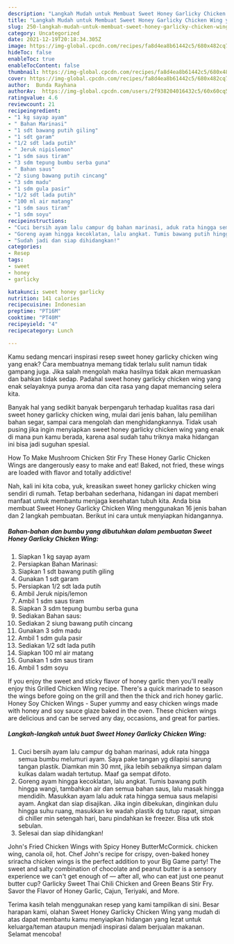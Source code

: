 ```yaml
---
description: "Langkah Mudah untuk Membuat Sweet Honey Garlicky Chicken Wing yang Sempurna"
title: "Langkah Mudah untuk Membuat Sweet Honey Garlicky Chicken Wing yang Sempurna"
slug: 250-langkah-mudah-untuk-membuat-sweet-honey-garlicky-chicken-wing-yang-sempurna
category: Uncategorized
date: 2021-12-19T20:18:34.305Z
image: https://img-global.cpcdn.com/recipes/fa8d4ea8b61442c5/680x482cq70/sweet-honey-garlicky-chicken-wing-foto-resep-utama.jpg
hideToc: false
enableToc: true
enableTocContent: false
thumbnail: https://img-global.cpcdn.com/recipes/fa8d4ea8b61442c5/680x482cq70/sweet-honey-garlicky-chicken-wing-foto-resep-utama.jpg
cover: https://img-global.cpcdn.com/recipes/fa8d4ea8b61442c5/680x482cq70/sweet-honey-garlicky-chicken-wing-foto-resep-utama.jpg
author:  Bunda Rayhana
authorAv:  https://img-global.cpcdn.com/users/2f938204016432c5/60x60cq50/avatar.jpg
ratingvalue: 4.6
reviewcount: 21
recipeingredient:
- "1 kg sayap ayam"
- " Bahan Marinasi"
- "1 sdt bawang putih giling"
- "1 sdt garam"
- "1/2 sdt lada putih"
- " Jeruk nipislemon"
- "1 sdm saus tiram"
- "3 sdm tepung bumbu serba guna"
- " Bahan saus"
- "2 siung bawang putih cincang"
- "3 sdm madu"
- "1 sdm gula pasir"
- "1/2 sdt lada putih"
- "100 ml air matang"
- "1 sdm saus tiram"
- "1 sdm soyu"
recipeinstructions:
- "Cuci bersih ayam lalu campur dg bahan marinasi, aduk rata hingga semua bumbu melumuri ayam. Saya pake tangan yg dilapisi sarung tangan plastik. Diamkan min 30 mnt, jika lebih sebaiknya simpan dalam kulkas dalam wadah tertutup. Maaf ga sempat difoto."
- "Goreng ayam hingga kecoklatan, lalu angkat. Tumis bawang putih hingga wangi, tambahkan air dan semua bahan saus, lalu masak hingga mendidih. Masukkan ayam lalu aduk rata hingga semua saus melapisi ayam. Angkat dan siap disajikan. Jika ingin dibekukan, dinginkan dulu hingga suhu ruang, masukkan ke wadah plastik dg tutup rapat, simpan di chiller min setengah hari, baru pindahkan ke freezer. Bisa utk stok sebulan."
- "Sudah jadi dan siap dihidangkan!"
categories:
- Resep
tags:
- sweet
- honey
- garlicky

katakunci: sweet honey garlicky 
nutrition: 141 calories
recipecuisine: Indonesian
preptime: "PT16M"
cooktime: "PT40M"
recipeyield: "4"
recipecategory: Lunch

---
```



Kamu sedang mencari inspirasi resep sweet honey garlicky chicken wing yang enak? Cara membuatnya memang tidak terlalu sulit namun tidak gampang juga. Jika salah mengolah maka hasilnya tidak akan memuaskan dan bahkan tidak sedap. Padahal sweet honey garlicky chicken wing yang enak selayaknya punya aroma dan cita rasa yang dapat memancing selera kita.


Banyak hal yang sedikit banyak berpengaruh terhadap kualitas rasa dari sweet honey garlicky chicken wing, mulai dari jenis bahan, lalu pemilihan bahan segar, sampai cara mengolah dan menghidangkannya. Tidak usah pusing jika ingin menyiapkan sweet honey garlicky chicken wing yang enak di mana pun kamu berada, karena asal sudah tahu triknya maka hidangan ini bisa jadi suguhan spesial.

How To Make Mushroom Chicken Stir Fry These Honey Garlic Chicken Wings are dangerously easy to make and eat! Baked, not fried, these wings are loaded with flavor and totally addictive!


Nah, kali ini kita coba, yuk, kreasikan sweet honey garlicky chicken wing sendiri di rumah. Tetap berbahan sederhana, hidangan ini dapat memberi manfaat untuk membantu menjaga kesehatan tubuh kita. Anda bisa membuat Sweet Honey Garlicky Chicken Wing menggunakan 16 jenis bahan dan 2 langkah pembuatan. Berikut ini cara untuk menyiapkan hidangannya.

<!--inarticleads1-->

##### Bahan-bahan dan bumbu yang dibutuhkan dalam pembuatan Sweet Honey Garlicky Chicken Wing:

1. Siapkan 1 kg sayap ayam
1. Persiapkan  Bahan Marinasi:
1. Siapkan 1 sdt bawang putih giling
1. Gunakan 1 sdt garam
1. Persiapkan 1/2 sdt lada putih
1. Ambil  Jeruk nipis/lemon
1. Ambil 1 sdm saus tiram
1. Siapkan 3 sdm tepung bumbu serba guna
1. Sediakan  Bahan saus:
1. Sediakan 2 siung bawang putih cincang
1. Gunakan 3 sdm madu
1. Ambil 1 sdm gula pasir
1. Sediakan 1/2 sdt lada putih
1. Siapkan 100 ml air matang
1. Gunakan 1 sdm saus tiram
1. Ambil 1 sdm soyu


If you enjoy the sweet and sticky flavor of honey garlic then you&#39;ll really enjoy this Grilled Chicken Wing recipe. There&#39;s a quick marinade to season the wings before going on the grill and then the thick and rich honey garlic. Honey Soy Chicken Wings - Super yummy and easy chicken wings made with honey and soy sauce glaze baked in the oven. These chicken wings are delicious and can be served any day, occasions, and great for parties. 

<!--inarticleads2-->

##### Langkah-langkah untuk buat Sweet Honey Garlicky Chicken Wing:

1. Cuci bersih ayam lalu campur dg bahan marinasi, aduk rata hingga semua bumbu melumuri ayam. Saya pake tangan yg dilapisi sarung tangan plastik. Diamkan min 30 mnt, jika lebih sebaiknya simpan dalam kulkas dalam wadah tertutup. Maaf ga sempat difoto.
1. Goreng ayam hingga kecoklatan, lalu angkat. Tumis bawang putih hingga wangi, tambahkan air dan semua bahan saus, lalu masak hingga mendidih. Masukkan ayam lalu aduk rata hingga semua saus melapisi ayam. Angkat dan siap disajikan. Jika ingin dibekukan, dinginkan dulu hingga suhu ruang, masukkan ke wadah plastik dg tutup rapat, simpan di chiller min setengah hari, baru pindahkan ke freezer. Bisa utk stok sebulan.
1. Selesai dan siap dihidangkan!

John&#39;s Fried Chicken Wings with Spicy Honey ButterMcCormick. chicken wing, canola oil, hot. Chef John&#39;s recipe for crispy, oven-baked honey sriracha chicken wings is the perfect addition to your Big Game party! The sweet and salty combination of chocolate and peanut butter is a sensory experience we can&#39;t get enough of — after all, who can eat just one peanut butter cup? Garlicky Sweet Thai Chili Chicken and Green Beans Stir Fry. Savor the Flavor of Honey Garlic, Cajun, Teriyaki, and More. 

Terima kasih telah menggunakan resep yang kami tampilkan di sini. Besar harapan kami, olahan Sweet Honey Garlicky Chicken Wing yang mudah di atas dapat membantu kamu menyiapkan hidangan yang lezat untuk keluarga/teman ataupun menjadi inspirasi dalam berjualan makanan. Selamat mencoba!
